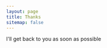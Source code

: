 ```yaml
---
layout: page
title: Thanks
sitemap: false
---
```


<p class="lead">I'll get back to you as soon as possible</p>